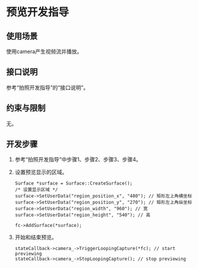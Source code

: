 # 预览开发指导<a name="ZH-CN_TOPIC_0000001051930577"></a>

## 使用场景<a name="section186634310418"></a>

使用camera产生视频流并播放。

## 接口说明<a name="section125479541744"></a>

参考“拍照开发指导”的“接口说明”。

## 约束与限制<a name="section1165911177314"></a>

无。

## 开发步骤<a name="section34171333656"></a>

1.  参考“拍照开发指导”中步骤1、步骤2、步骤3、步骤4。
2.  设置预览显示的区域。

    ```
    Surface *surface = Surface::CreateSurface();
    /* 设置显示区域 */
    surface->SetUserData("region_position_x", "480"); // 矩形左上角横坐标
    surface->SetUserData("region_position_y", "270"); // 矩形左上角纵坐标
    surface->SetUserData("region_width", "960"); // 宽
    surface->SetUserData("region_height", "540"); // 高
    
    fc->AddSurface(*surface);
    ```

3.  开始和结束预览。

    ```
    stateCallback->camera_->TriggerLoopingCapture(*fc); // start previewing
    stateCallback->camera_->StopLoopingCapture(); // stop previewing
    ```


